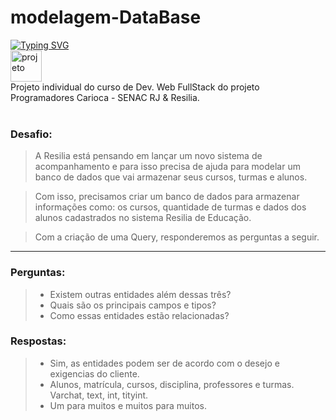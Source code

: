# modelagem-DataBase
[![Typing SVG](https://readme-typing-svg.demolab.com?font=Fira+Code&size=22&pause=1000&color=F7E72C&width=435&lines=SIR+-+SISTEMA+INTEGRA%C3%87%C3%83O+RESILIA)](https://git.io/typing-svg)
<br>
<img src="https://user-images.githubusercontent.com/112514408/208267905-82ed25fc-299f-41b3-826a-8a873743399c.jpg" alt="projeto" height=50>
<br>
Projeto individual do curso de Dev. Web FullStack do projeto Programadores Carioca - SENAC RJ & Resilia.
<br>
<br>
<h3>
  <b>
    Desafio:
  </b>
</h3>
<blockquote>A Resilia está pensando em lançar um novo sistema de acompanhamento e para isso precisa de ajuda para modelar um banco de dados que vai armazenar seus cursos, turmas e alunos.</blockquote>
<blockquote>Com isso, precisamos criar um banco de dados para armazenar informações como: os cursos, quantidade de turmas e dados dos alunos cadastrados no sistema Resilia de Educação.</blockquote>
<blockquote>Com a criação de uma Query, responderemos as perguntas a seguir.</blockquote>
<hr>
<h3>
  <b>
    Perguntas:
  </b>
</h3>
<blockquote>
  <ul>
    <li>Existem outras entidades além dessas três?</li>
    <li>Quais são os principais campos e tipos?</li>
    <li>Como essas entidades estão relacionadas?</li>
  </ul>
</blockquote>
<h3>
  <b>
    Respostas:
  </b>
</h3>
<blockquote>
  <ul>
    <li>Sim, as entidades podem ser de acordo com o desejo e exigencias do cliente.</li>
    <li>Alunos, matrícula, cursos, disciplina, professores e turmas. Varchat, text, int, tityint.</li>
    <li>Um para muitos e muitos para muitos.</li>
  </ul>
</blockquote>

